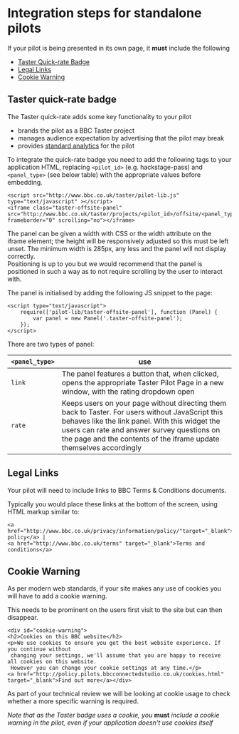 # Integration steps for standalone pilots

If your pilot is being presented in its own page, it **must** include the following
- [Taster Quick-rate Badge](#taster-quick-rate-badge)
- [Legal Links](#legal-links)
- [Cookie Warning](#cookie-warning)

## Taster quick-rate badge

The Taster quick-rate adds some key functionality to your pilot  
 - brands the pilot as a BBC Taster project
 - manages audience expectation by advertising that the pilot may break
 - provides [standard analytics](../overview/analytics-documentation.md#Standard-Analytics) for the pilot

To integrate the quick-rate badge you need to add the following tags to your application HTML, replacing `<pilot_id>` (e.g. hackstage-pass)
and `<panel_type>` (see below table) with the appropriate values before embedding.  

    <script src="http://www.bbc.co.uk/taster/pilot-lib.js" type="text/javascript" ></script>
    <iframe class="taster-offsite-panel" src="http://www.bbc.co.uk/taster/projects/<pilot_id>/offsite/<panel_type>" frameborder="0" scrolling="no"></iframe>

The panel can be given a width with CSS or the width attribute on the iframe element; the height will be responsively
adjusted so this must be left unset.  The minimum width is 285px, any less and the panel will not display correctly.  
Positioning is up to you but we would recommend that the panel is positioned in such a way as to not require scrolling
by the user to interact with.

The panel is initialised by adding the following JS snippet to the page:

    <script type="text/javascript">
        require(['pilot-lib/taster-offsite-panel'], function (Panel) {
            var panel = new Panel('.taster-offsite-panel');
        });
    </script>

There are two types of panel:

| `<panel_type>` | use |
| --------------|-----|
| `link` | The panel features a button that, when clicked, opens the appropriate Taster Pilot Page in a new window, with the rating dropdown open |
| `rate` | Keeps users on your page without directing them back to Taster. For users without JavaScript this behaves like the link panel. With this widget the users can rate and answer survey questions on the page and the contents of the iframe update themselves accordingly |

## Legal Links

Your pilot will need to include links to BBC Terms & Conditions documents.

Typically you would place these links at the bottom of the screen, using HTML markup similar to:

    <a href="http://www.bbc.co.uk/privacy/information/policy/"target="_blank">Privacy policy</a> | 
    <a href="http://www.bbc.co.uk/terms" target="_blank">Terms and conditions</a>
 
## Cookie Warning

As per modern web standards, if your site makes any use of cookies you will have to add a cookie warning.

This needs to be prominent on the users first visit to the site but can then disappear.

    <div id="cookie-warning">
    <h2>Cookies on this BBC website</h2>
    <p>We use cookies to ensure you get the best website experience. If you continue without
     changing your settings, we'll assume that you are happy to receive all cookies on this website. 
     However you can change your cookie settings at any time.</p>
    <a href="http://policy.pilots.bbcconnectedstudio.co.uk/cookies.html" target="_blank">Find out more</a></div>

As part of your technical review we will be looking at cookie usage to check whether a more specific warning is required.

*Note that as the Taster badge uses a cookie, you* **must** *include a cookie warning in the pilot, even if your application doesn't use cookies itself* 
